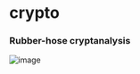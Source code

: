 # crypto
### Rubber-hose cryptanalysis
![image](https://user-images.githubusercontent.com/57047025/173203055-c489f622-cd3c-46f3-b1f1-234b405f1b71.png)

